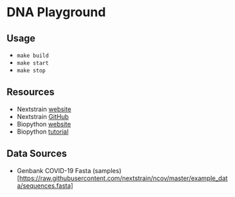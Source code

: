# DNA Playground

## Usage
* `make build`
* `make start`
* `make stop`

## Resources
* Nextstrain [website](https://nextstrain.org)
* Nextstrain [GitHub](https://github.com/nextstrain)
* Biopython [website](https://biopython.org)
* Biopython [tutorial](http://biopython.org/DIST/docs/tutorial/Tutorial.html)

## Data Sources
* Genbank COVID-19 Fasta (samples)[https://raw.githubusercontent.com/nextstrain/ncov/master/example_data/sequences.fasta]
